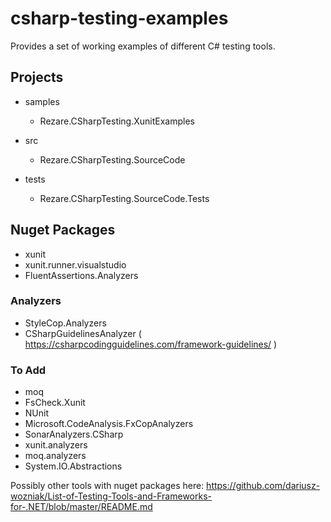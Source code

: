 # csharp-testing-examples
Provides a set of working examples of different C# testing tools.

## Projects

 - samples
   - Rezare.CSharpTesting.XunitExamples

 - src
   - Rezare.CSharpTesting.SourceCode

 - tests
   - Rezare.CSharpTesting.SourceCode.Tests


## Nuget Packages

 - xunit
 - xunit.runner.visualstudio
 - FluentAssertions.Analyzers
 
### Analyzers

 - StyleCop.Analyzers
 - CSharpGuidelinesAnalyzer ( https://csharpcodingguidelines.com/framework-guidelines/ )

### To Add

 - moq
 - FsCheck.Xunit
 - NUnit
 - Microsoft.CodeAnalysis.FxCopAnalyzers
 - SonarAnalyzers.CSharp
 - xunit.analyzers
 - moq.analyzers
 - System.IO.Abstractions

Possibly other tools with nuget packages here:
https://github.com/dariusz-wozniak/List-of-Testing-Tools-and-Frameworks-for-.NET/blob/master/README.md
